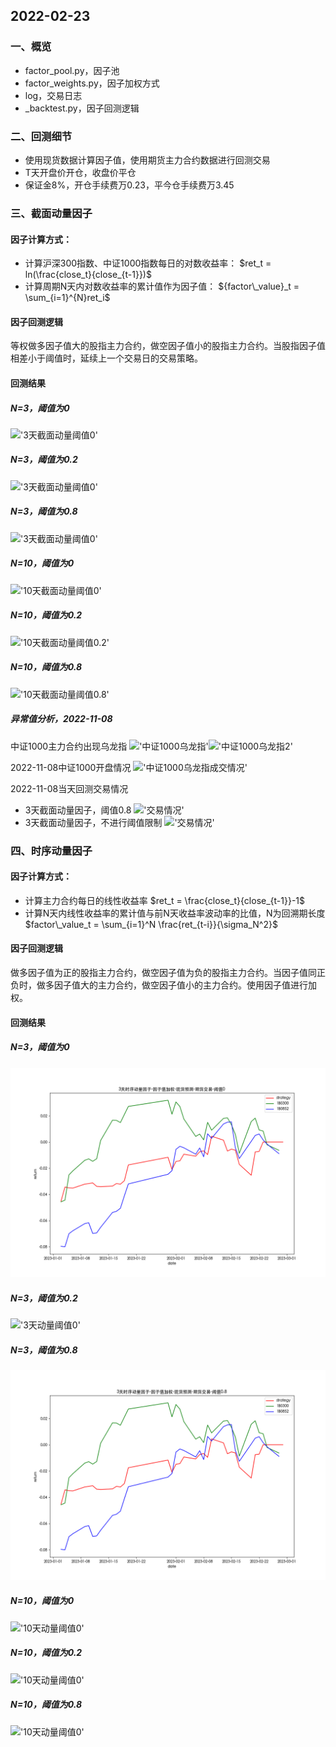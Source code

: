 2022-02-23
----

### 一、概览
- factor_pool.py，因子池
- factor_weights.py，因子加权方式
- log，交易日志
- _backtest.py，因子回测逻辑

### 二、回测细节
- 使用现货数据计算因子值，使用期货主力合约数据进行回测交易
- T天开盘价开仓，收盘价平仓
- 保证金8%，开仓手续费万0.23，平今仓手续费万3.45


### 三、截面动量因子
#### 因子计算方式：
- 计算沪深300指数、中证1000指数每日的对数收益率：
  $ret_t = ln(\frac{close_t}{close_{t-1}})$
- 计算周期N天内对数收益率的累计值作为因子值：
  ${factor\_value}_t = \sum_{i=1}^{N}ret_i$


#### 因子回测逻辑
等权做多因子值大的股指主力合约，做空因子值小的股指主力合约。当股指因子值相差小于阈值时，延续上一个交易日的交易策略。

#### 回测结果
##### N=3，阈值为0
!['3天截面动量阈值0'](../figs/3天截面动量因子-等权-现货预测-期货交易-阈值0.png)

##### N=3，阈值为0.2
!['3天截面动量阈值0'](../figs/3天截面动量因子-等权-现货预测-期货交易-阈值0.2.png)

##### N=3，阈值为0.8
!['3天截面动量阈值0'](../figs/3天截面动量因子-等权-现货预测-期货交易-阈值0.8.png)

##### N=10，阈值为0
!['10天截面动量阈值0'](../figs/10天截面动量因子-等权-现货预测-期货交易-阈值0.png)

##### N=10，阈值为0.2
!['10天截面动量阈值0.2'](../figs/10天截面动量因子-等权-现货预测-期货交易-阈值0.2.png)

##### N=10，阈值为0.8
!['10天截面动量阈值0.8'](../figs/10天截面动量因子-等权-现货预测-期货交易-阈值0.8.png)

##### 异常值分析，2022-11-08
中证1000主力合约出现乌龙指
!['中证1000乌龙指'](../figs/zz1000.png)!['中证1000乌龙指2'](../fig/../figs/zz1000k.png)

2022-11-08中证1000开盘情况
!['中证1000乌龙指成交情况'](../figs/zz1000d.png)

2022-11-08当天回测交易情况
- 3天截面动量因子，阈值0.8
!['交易情况'](../figs/3d0.8.png)
- 3天截面动量因子，不进行阈值限制
!['交易情况'](../figs/3d.png)


### 四、时序动量因子
#### 因子计算方式：
- 计算主力合约每日的线性收益率
$ret_t = \frac{close_t}{close_{t-1}}-1$
- 计算N天内线性收益率的累计值与前N天收益率波动率的比值，N为回溯期长度
$factor\_value_t = \sum_{i=1}^N \frac{ret_{t-i}}{\sigma_N^2}$

#### 因子回测逻辑
做多因子值为正的股指主力合约，做空因子值为负的股指主力合约。当因子值同正负时，做多因子值大的主力合约，做空因子值小的主力合约。使用因子值进行加权。


#### 回测结果
##### N=3，阈值为0
!['3天动量阈值0'](../figs/3天时序动量因子-因子值加权-现货预测-期货交易-阈值0.png)

##### N=3，阈值为0.2
!['3天动量阈值0'](../figs/3天时序动量因子-因子值加权-现货预测-期货交易-阈值0.2.png)

##### N=3，阈值为0.8
!['3天动量阈值0'](../figs/3天时序动量因子-因子值加权-现货预测-期货交易-阈值0.8.png)

##### N=10，阈值为0
!['10天动量阈值0'](../figs/10天时序动量因子-因子值加权-现货预测-期货交易-阈值0.png)

##### N=10，阈值为0.2
!['10天动量阈值0'](../figs/10天时序动量因子-因子值加权-现货预测-期货交易-阈值0.2.png)

##### N=10，阈值为0.8
!['10天动量阈值0'](../figs/10天时序动量因子-因子值加权-现货预测-期货交易-阈值0.8.png)